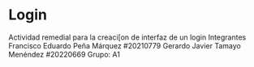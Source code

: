 # Login
Actividad remedial para la creaci[on de interfaz de un login
Integrantes
Francisco Eduardo Peña Márquez #20210779
Gerardo Javier Tamayo Menéndez #20220669
Grupo: A1 
